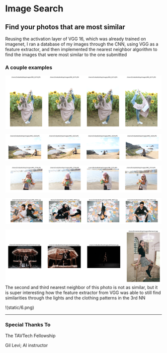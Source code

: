# Image Search

## Find your photos that are most similar

Reusing the activation layer of VGG 16, which was already trained on imagenet,
I ran a database of my images through the CNN, using VGG as a feature extractor,
and then implemented the nearest neighbor algorithm to find the images
that were most similar to the one submitted

### A couple examples
![Sample 1](static/1.png)

![Sample 2](static/2.png)

![Sample 3](static/3.png)

![Sample 4](static/4.png)

![Sample 5](static/5.png)
The second and third nearest neighbor of this photo is not as similar, but it is
super interesting how the feature extractor from VGG was able to still find
similarities through the lights and the clothing patterns in the 3rd NN

!(static/6.png)

---

### Special Thanks To

The TAVTech Fellowship

Gil Levi; AI instructor
